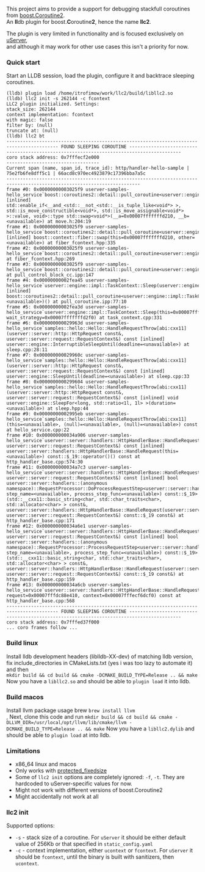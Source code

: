 This project aims to provide a support for debugging stackfull coroutines
from [boost.Coroutine2](https://www.boost.org/doc/libs/1_81_0/libs/coroutine2/doc/html/index.html). <br>
An **ll**db plugin for boost.**C**oroutine**2**, hence the name **llc2**.

The plugin is very limited in functionality and is focused exclusively
on [uServer](https://github.com/userver-framework/userver), <br>
and although it may work for other use cases this isn't a priority for now.

### Quick start

Start an LLDB session, load the plugin, configure it and backtrace sleeping coroutines.

```
(lldb) plugin load /home/itrofimow/work/llc2/build/libllc2.so
(lldb) llc2 init -s 262144 -c fcontext
LLC2 plugin initialized. Settings:
stack_size: 262144
context implementation: fcontext
with magic: false
filter by: (null)
truncate at: (null)
(lldb) llc2 bt
----------------------------------------------------------------------------------------- FOUND SLEEPING COROUTINE -----------------------------------------------------------------------------------------
coro stack address: 0x7fffecf2e000
----------------------------------
Current span (name, span_id, trace_id): http/handler-hello-sample | 75e2fb6fe8dff5c1 | 66acd8c970ec4923879c17396bba7a5c
-----------------------------------------------------------------------------------------------------------------------
frame #0: 0x00000000003025f9 userver-samples-hello_service`boost::coroutines2::detail::pull_coroutine<userver::engine::impl::TaskContext*>::control_block::resume() [inlined] std::enable_if<__and_<std::__not_<std::__is_tuple_like<void*> >, std::is_move_constructible<void*>, std::is_move_assignable<void*> >::value, void>::type std::swap<void*>(__a=0x00007fffffffd210, __b=<unavailable>) at move.h:204:19
frame #1: 0x00000000003025f9 userver-samples-hello_service`boost::coroutines2::detail::pull_coroutine<userver::engine::impl::TaskContext*>::control_block::resume() [inlined] boost::context::fiber::swap(this=0x00007fffffffd210, other=<unavailable>) at fiber_fcontext.hpp:335
frame #2: 0x00000000003025f9 userver-samples-hello_service`boost::coroutines2::detail::pull_coroutine<userver::engine::impl::TaskContext*>::control_block::resume() at fiber_fcontext.hpp:269
frame #3: 0x00000000003025f9 userver-samples-hello_service`boost::coroutines2::detail::pull_coroutine<userver::engine::impl::TaskContext*>::control_block::resume(this=0x00007fffffffd210) at pull_control_block_cc.ipp:147
frame #4: 0x00000000002fea45 userver-samples-hello_service`userver::engine::impl::TaskContext::Sleep(userver::engine::impl::WaitStrategy&) [inlined] boost::coroutines2::detail::pull_coroutine<userver::engine::impl::TaskContext*>::operator(this=<unavailable>)() at pull_coroutine.ipp:77:10
frame #5: 0x00000000002fea3d userver-samples-hello_service`userver::engine::impl::TaskContext::Sleep(this=0x00007fffde2dd800, wait_strategy=0x00007fffffffd2f0) at task_context.cpp:331
frame #6: 0x000000000029963d userver-samples-hello_service`samples::hello::Hello::HandleRequestThrow[abi:cxx11](userver::server::http::HttpRequest const&, userver::server::request::RequestContext&) const [inlined] userver::engine::InterruptibleSleepUntil(deadline=<unavailable>) at sleep.cpp:28:11
frame #7: 0x000000000029960c userver-samples-hello_service`samples::hello::Hello::HandleRequestThrow[abi:cxx11](userver::server::http::HttpRequest const&, userver::server::request::RequestContext&) const [inlined] userver::engine::SleepUntil(deadline=<unavailable>) at sleep.cpp:33
frame #8: 0x0000000000299604 userver-samples-hello_service`samples::hello::Hello::HandleRequestThrow[abi:cxx11](userver::server::http::HttpRequest const&, userver::server::request::RequestContext&) const [inlined] void userver::engine::SleepFor<long, std::ratio<1l, 1l> >(duration=<unavailable>) at sleep.hpp:44
frame #9: 0x00000000002995eb userver-samples-hello_service`samples::hello::Hello::HandleRequestThrow[abi:cxx11](this=<unavailable>, (null)=<unavailable>, (null)=<unavailable>) const at hello_service.cpp:22
frame #10: 0x000000000034a906 userver-samples-hello_service`userver::server::handlers::HttpHandlerBase::HandleRequest(userver::server::request::RequestBase&, userver::server::request::RequestContext&) const [inlined] userver::server::handlers::HttpHandlerBase::HandleRequest(this=<unavailable>) const::$_19::operator()() const at http_handler_base.cpp:574:30
frame #11: 0x000000000034a7c3 userver-samples-hello_service`userver::server::handlers::HttpHandlerBase::HandleRequest(userver::server::request::RequestBase&, userver::server::request::RequestContext&) const [inlined] bool userver::server::handlers::(anonymous namespace)::RequestProcessor::DoProcessRequestStep<userver::server::handlers::HttpHandlerBase::HandleRequest(this=0x00007fffecf6ca98, step_name=<unavailable>, process_step_func=<unavailable>) const::$_19>(std::__cxx11::basic_string<char, std::char_traits<char>, std::allocator<char> > const&, userver::server::handlers::HttpHandlerBase::HandleRequest(userver::server::request::RequestBase&, userver::server::request::RequestContext&) const::$_19 const&) at http_handler_base.cpp:171
frame #12: 0x000000000034a6e1 userver-samples-hello_service`userver::server::handlers::HttpHandlerBase::HandleRequest(userver::server::request::RequestBase&, userver::server::request::RequestContext&) const [inlined] bool userver::server::handlers::(anonymous namespace)::RequestProcessor::ProcessRequestStep<userver::server::handlers::HttpHandlerBase::HandleRequest(this=0x00007fffecf6ca98, step_name=<unavailable>, process_step_func=<unavailable>) const::$_19>(std::__cxx11::basic_string<char, std::char_traits<char>, std::allocator<char> > const&, userver::server::handlers::HttpHandlerBase::HandleRequest(userver::server::request::RequestBase&, userver::server::request::RequestContext&) const::$_19 const&) at http_handler_base.cpp:159
frame #13: 0x000000000034a6cb userver-samples-hello_service`userver::server::handlers::HttpHandlerBase::HandleRequest(this=0x00007fffdcc27080, request=0x00007fffdc88e410, context=0x00007fffecf6dcf0) const at http_handler_base.cpp:568
----------------------------------------------------------------------------------------- FOUND SLEEPING COROUTINE -----------------------------------------------------------------------------------------
coro stack address: 0x7fffed37f000
... coro frames follow ...
```

### Build linux

Install lldb development headers (liblldb-XX-dev) of matching lldb version, <br>
fix include_directories in CMakeLists.txt (yes i was too lazy to automate it) and then <br>
`mkdir build && cd build && cmake -DCMAKE_BUILD_TYPE=Release .. && make` <br>
Now you have a `libllc2.so` and should be able to `plugin load` it into lldb.

### Build macos

Install llvm package usage brew `brew install llvm` <br>,
Next, clone this code and run
`mkdir build && cd build && cmake -DLLVM_DIR=/usr/local/opt/llvm/lib/cmake/llvm -DCMAKE_BUILD_TYPE=Release .. && make`
Now you have a `libllc2.dylib` and should be able to `plugin load` at into lldb.

### Limitations

* x86_64 linux and macos
* Only works
  with [protected_fixedsize](https://www.boost.org/doc/libs/1_81_0/libs/coroutine2/doc/html/coroutine2/stack/protected_fixedsize.html)
* Some of `llc2 init` options are completely ignored: `-f`, `-t`. They are hardcoded to uServer-specific values for now.
* Might not work with different versions of boost.Coroutine2
* Might accidentally not work at all

### llc2 init

Supported options:

* `-s` - stack size of a coroutine. For `uServer` it should be either default value of 256Kb or that specified
  in `static_config.yaml`
* `-c` - context implementation, either `ucontext` or `fcontext`. For `uServer` it should be `fcontext`, until the
  binary is built with sanitizers, then `ucontext`.
